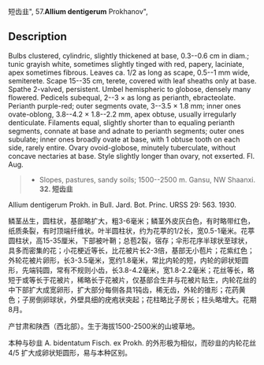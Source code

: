 短齿韭",
57.**Allium dentigerum** Prokhanov",

## Description
Bulbs clustered, cylindric, slightly thickened at base, 0.3--0.6 cm in diam.; tunic grayish white, sometimes slightly tinged with red, papery, laciniate, apex sometimes fibrous. Leaves ca. 1/2 as long as scape, 0.5--1 mm wide, semiterete. Scape 15--35 cm, terete, covered with leaf sheaths only at base. Spathe 2-valved, persistent. Umbel hemispheric to globose, densely many flowered. Pedicels subequal, 2--3 × as long as perianth, ebracteolate. Perianth purple-red; outer segments ovate, 3--3.5 × 1.8 mm; inner ones ovate-oblong, 3.8--4.2 × 1.8--2.2 mm, apex obtuse, usually irregularly denticulate. Filaments equal, slightly shorter than to equaling perianth segments, connate at base and adnate to perianth segments; outer ones subulate; inner ones broadly ovate at base, with 1 obtuse tooth on each side, rarely entire. Ovary ovoid-globose, minutely tuberculate, without concave nectaries at base. Style slightly longer than ovary, not exserted. Fl. Aug.

> * Slopes, pastures, sandy soils; 1500--2500 m. Gansu, NW Shaanxi.
**32. 短齿韭**

Allium dentigerum Prokh. in Bull. Jard. Bot. Princ. URSS 29: 563. 1930.

鳞茎丛生，圆柱状，基部略扩大，粗3-6毫米；鳞茎外皮灰白色，有时略带红色，纸质条裂，有时顶端纤维状。叶半圆柱状，约为花葶的1/2长，宽0.5-1毫米。花葶圆柱状，高15-35厘米，下部被叶鞘；总苞2裂，宿存；伞形花序半球状至球状，具多而密集的花；小花梗近等长，比花被片长2-3倍，基部无小苞片；花紫红色；外轮花被片卵形，长3-3.5毫米，宽约1.8毫米，常比内轮的短，内轮的卵状矩圆形，先端钝圆，常有不规则小齿，长3.8-4.2毫米，宽1.8-2.2毫米；花丝等长，略短于或等长于花被片，稀略长于花被片，仅基部合生并与花被片贴生，内轮花丝的中下部扩大成宽卵形，扩大部分每侧各具1钝齿，稀无齿，外轮的锥形；花药黄色；子房倒卵球状，外壁具细的疣疱状突起；花柱略比子房长；柱头略增大。花期8月。

产甘肃和陕西（西北部）。生于海拔1500-2500米的山坡草地。

本种与砂韭 A. bidentatum Fisch. ex Prokh. 的外形极为相似，而砂韭的内轮花丝4/5 扩大成卵状矩圆形，易与本种区别。
